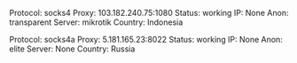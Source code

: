 Protocol: socks4
Proxy: 103.182.240.75:1080
Status: working
IP: None
Anon: transparent
Server: mikrotik
Country: Indonesia

Protocol: socks4a
Proxy: 5.181.165.23:8022
Status: working
IP: None
Anon: elite
Server: None
Country: Russia

